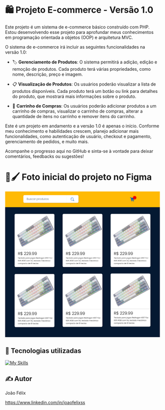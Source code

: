 # 🛍️ Projeto E-commerce - Versão 1.0

Este projeto é um sistema de e-commerce básico construído com PHP. Estou desenvolvendo esse projeto para aprofundar meus conhecimentos em programação orientada a objetos (OOP) e arquitetura MVC.

O sistema de e-commerce irá incluir as seguintes funcionalidades na versão 1.0:

- 🏷️ **Gerenciamento de Produtos**: O sistema permitirá a adição, edição e remoção de produtos. Cada produto terá várias propriedades, como nome, descrição, preço e imagem.

- 📋 **Visualização de Produtos**: Os usuários poderão visualizar a lista de produtos disponíveis. Cada produto terá um botão ou link para detalhes do produto, que mostrará mais informações sobre o produto.

- 🛒 **Carrinho de Compras**: Os usuários poderão adicionar produtos a um carrinho de compras, visualizar o carrinho de compras, alterar a quantidade de itens no carrinho e remover itens do carrinho.

Este é um projeto em andamento e a versão 1.0 é apenas o início. Conforme meu conhecimento e habilidades crescem, planejo adicionar mais funcionalidades, como autenticação de usuário, checkout e pagamento, gerenciamento de pedidos, e muito mais. 

Acompanhe o progresso aqui no GitHub e sinta-se à vontade para deixar comentários, feedbacks ou sugestões!

# 🎨🖌️ Foto inicial do projeto no Figma

<div>
  <img src="./eecomerce.jpg">
</div>

## 🚀 Tecnologias utilizadas

[![My Skills](https://skillicons.dev/icons?i=php,mysql,bootstrap,git,html,figma)](https://skillicons.dev)

## ✍️ Autor
João Félix

https://www.linkedin.com/in/joaofelixss

